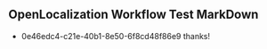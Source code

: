 ## OpenLocalization Workflow Test MarkDown
* 0e46edc4-c21e-40b1-8e50-6f8cd48f86e9 thanks!

<!--HONumber=Oct16_HO4-->


